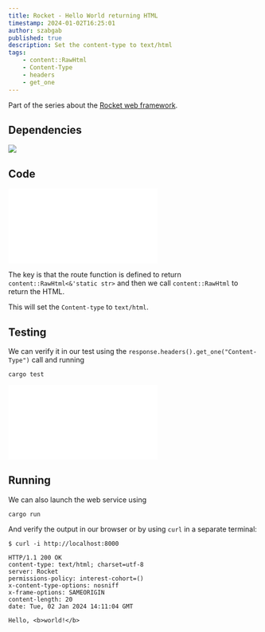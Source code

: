 ```yaml
---
title: Rocket - Hello World returning HTML
timestamp: 2024-01-02T16:25:01
author: szabgab
published: true
description: Set the content-type to text/html
tags:
    - content::RawHtml
    - Content-Type
    - headers
    - get_one
---
```


Part of the series about the [Rocket web framework](/rocket).


## Dependencies

![](examples/rocket/hello-world-html/Cargo.toml)


## Code

![](examples/rocket/hello-world-html/src/main.rs)

The key is that the route function is defined to return `content::RawHtml<&'static str>`
and then we call `content::RawHtml` to return the HTML.

This will set the `Content-type` to `text/html`.


## Testing

We can verify it in our test using the `response.headers().get_one("Content-Type")` call and running

```
cargo test
```

![](examples/rocket/hello-world-html/src/tests.rs)


## Running

We can also launch the web service using

```
cargo run
```

And verify the output in our browser or by using `curl` in a separate terminal:

```
$ curl -i http://localhost:8000

HTTP/1.1 200 OK
content-type: text/html; charset=utf-8
server: Rocket
permissions-policy: interest-cohort=()
x-content-type-options: nosniff
x-frame-options: SAMEORIGIN
content-length: 20
date: Tue, 02 Jan 2024 14:11:04 GMT

Hello, <b>world!</b>
```


